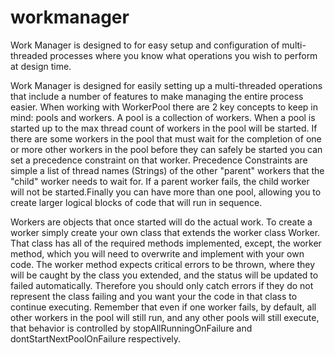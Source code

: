 # workmanager
Work Manager is designed to for easy setup and configuration of multi-threaded processes where you know what operations you wish to perform at design time. 

Work Manager is designed for easily setting up a multi-threaded operations that include a number of features to make managing the entire process easier. When working with WorkerPool there are 2 key concepts to keep in mind: pools and workers. A pool is a collection of workers. When a pool is started up to the max thread count of workers in the pool will be started. If there are some workers in the pool that must wait for the completion of one or more other workers in the pool before they can safely be started you can set a precedence constraint on that worker. Precedence Constraints are simple a list of thread names (Strings) of the other "parent" workers that the "child" worker needs to wait for. If a parent worker fails, the child worker will not be started.Finally you can have more than one pool, allowing you to create larger logical blocks of code that will run in sequence.

Workers are objects that once started will do the actual work. To create a worker simply create your own class that extends the worker class Worker. That class has all of the required methods implemented, except, the worker method, which you will need to overwrite and implement with your own code. The worker method expects critical errors to be thrown, where they will be caught by the class you extended, and the status will be updated to failed automatically. Therefore you should only catch errors if they do not represent the class failing and you want your  the code in that class to continue executing. Remember that even if one worker fails, by default, all other workers in the pool will still run, and any other pools will still execute, that behavior is controlled by stopAllRunningOnFailure and dontStartNextPoolOnFailure respectively.

